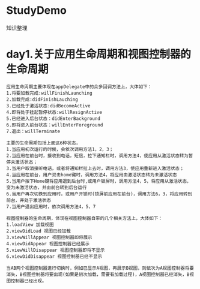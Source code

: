# StudyDemo
知识整理
# day1.关于应用生命周期和视图控制器的生命周期
    应用生命周期主要体现在appDelegate中的众多回调方法上，大体如下：
    1.将要加载完成:willFinishLaunching
    2.加载完成:didFinishLauching
    3.已经处于激活状态:didBecomeActive
    4.即将处于挂起暂停状态:willResignActive
    5.已经进入后台状态：didEnterBackground
    6.即将进入前台状态：willEnterForeground
    7.退出：willTerminate
  
    主要的生命周期包括上面这6种状态，
    1.当应用初次运行的时候，会依次调用方法1，2，3；
    2.当应用在前台时，接收到电话，短信，拉下通知栏时，调用方法4，使应用从激活状态转为暂停未激活状态；
    3.当用户取消接听电话，或者将通知栏拉上去时，调用方法3，使应用重新进入激活状态；
    4.当应用在前台，用户双击home键时，调用方法4，将应用由激活状态转为未激活状态
    5.当用户按下Home键将应用退到后台时,或用户锁屏时，调用方法4，5，将应用从激活状态，变为未激活状态，并由前台转到后台运行
    6.当用户再次切换到应用时，或用户开锁时(锁屏前应用在前台)，调用方法6，3，将应用转到前台，并处于激活状态
    7.当用户退出应用时，依次调用方法4，5，7

    视图控制器的生命周期，体现在视图控制器自带的几个相关方法上，大体如下：
    1.loadView 加载视图
    2.viewDidLoad 视图已经加载
    3.viewWillAppear 视图控制器即将展示
    4.viewDidAppear 视图控制器已经展示
    5.viewWillDisappear 视图控制器即将不显示
    6.viewDidDisappear 视图控制器已经不显示
  
    当AB两个视图控制器进行切换时，例如已显示A视图，再展示B视图，则依次为A视图控制器将要消失，B视图控制器将要出现(如果是初次加载，需要有加载过程)，A视图控制器已经消失，B视图控制器已经出现。
